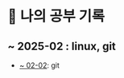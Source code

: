 # 📅 나의 공부 기록

## ~ 2025-02 : linux, git
- [~ 02-02](https://github.com/100-hours-a-week/luckyPrice-til/blob/main/1%EC%9B%94~2%EC%9B%94/02-02.md): git 
